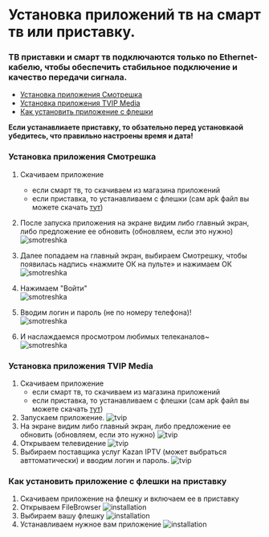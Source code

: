 # Установка приложений тв на смарт тв или приставку.

### ТВ приставки и смарт тв подключаются только по Ethernet-кабелю, чтобы обеспечить стабильное подключение и качество передачи сигнала.
- [Установка приложения Смотрешка](#установка-приложения-смотрешка)
- [Установка приложения TVIP Media](#установка-приложения-tvip-media)
- [Как установить приложение с флешки](#как-установить-приложение-с-флешки-на-приставку)

**Если устанавлиаете приставку, то обзательно перед установкаой убедитесь, что правильно настроены время и дата!**

### Установка приложения Смотрешка
1. Скачиваем приложение 
    - если смарт тв, то скачиваем из магазина приложений
    - если приставка, то устанавливаем с флешки (сам apk файл вы можете скачать [тут](../apk_files))
2. После запуска приложения на экране видим либо главный экран, либо предложение ее обновить (обновляем, если это нужно) \
![smotreshka](../images/tv/smotreshka_1.png)

3. Далее попадаем на главный экран, выбираем Смотрешку, чтобы появилась надпись «нажмите ОК на пульте» и нажимаем ОК \
![smotreshka](../images/tv/smotreshka_5.png)

4. Нажимаем "Войти" \
![smotreshka](../images/tv/smotreshka_6.png)

5. Вводим логин и пароль (не по номеру телефона)! \
![smotreshka](../images/tv/smotreshka_7.png)

6. И наслаждаемся просмотром любимых телеканалов~ \
![smotreshka](../images/tv/smotreshka_9.png)


### Установка приложения TVIP Media
1. Скачиваем приложение 
    - если смарт тв, то скачиваем из магазина приложений
    - если приставка, то устанавливаем с флешки (сам apk файл вы можете скачать [тут](../apk_files))
2. Запускаем приложение. 
![tvip](../images/tv/tvip_1.jpg)
3. На экране видим либо главный экран, либо предложение ее обновить (обновляем, если это нужно)
![tvip](../images/tv/tvip_2.jpg)
4. Открываем телевидение
![tvip](../images/tv/tvip_4.jpg)
5. Выбираем поставщика услуг Kazan IPTV (может выбраться авттоматически) и вводим логин и пароль.
![tvip](../images/tv/tvip_3.jpg)

### Как установить приложение с флешки на приставку
1. Скачиваем приложение на флешку и включаем ее в приставку
2. Открываем  FileBrowser
![installation](../images/tv/installation_1.jpg)
3. Выбираем вашу флешку
![installation](../images/tv/installation_2.jpg)
4. Устанавливаем нужное вам приложение
![installation](../images/tv/installation_3.jpg)